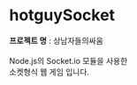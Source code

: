 # hotguySocket

<div><b>프로젝트 명</b> : 상남자들의싸움</div><br>
<div>Node.js의 Socket.io 모듈을 사용한</div>
<div>소켓형식 웹 게임 입니다.</div>

